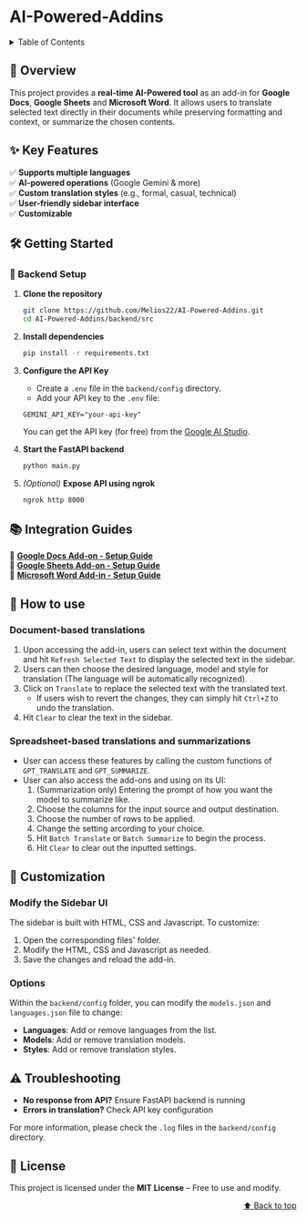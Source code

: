 # AI-Powered-Addins
<a id="readme-top"></a>

<details>
    <summary>Table of Contents</summary>
    <ol>
        <li><a href="#overview">Overview</a></li>
        <li><a href="#features">Key Features</a></li>
        <li><a href="#getting-started">Getting Started</a></li>
        <li><a href="#integration-guides">Integration Guides</a></li>
        <li><a href="#how-to-use">How to use</a></li>
        <li><a href="#customization">Customization</a></li>
        <li><a href="#troubleshooting">Troubleshooting</a></li>
        <li><a href="#license">License</a></li>
    </ol>
</details>


## 🚀 Overview  <a id="overview"></a>
This project provides a **real-time AI-Powered tool** as an add-in for **Google Docs**, **Google Sheets** and **Microsoft Word**. It allows users to translate selected text directly in their documents while preserving formatting and context, or summarize the chosen contents.


## ✨ Key Features <a id="features"></a>
✅ **Supports multiple languages**\
✅ **AI-powered operations** (Google Gemini & more)\
✅ **Custom translation styles** (e.g., formal, casual, technical)\
✅ **User-friendly sidebar interface**\
✅ **Customizable**


## 🛠️ Getting Started <a id="getting-started"></a>
### 🔧 Backend Setup  
1. **Clone the repository**  
   ```bash
   git clone https://github.com/Melios22/AI-Powered-Addins.git
   cd AI-Powered-Addins/backend/src
   ```

2. **Install dependencies**  
   ```bash
   pip install -r requirements.txt
   ```

3. **Configure the API Key**  
   - Create a `.env` file in the `backend/config` directory.
   - Add your API key to the `.env` file:
    ```env
    GEMINI_API_KEY="your-api-key"
    ```
    You can get the API key (for free) from the [Google AI Studio](https://aistudio.google.com/apikey).

3. **Start the FastAPI backend**  
   ```bash
   python main.py
   ```

4. *(Optional)* **Expose API using ngrok**  
   ```bash
   ngrok http 8000
   ```


## 📚 Integration Guides  <a id="integration-guides"></a>
📌 **[Google Docs Add-on - Setup Guide](./google-docs/README.md)**\
📌 **[Google Sheets Add-on - Setup Guide](./google-sheets/README.md)**\
📌 **[Microsoft Word Add-in - Setup Guide](./microsoft/README.md)**  


## 📖 How to use  <a id="how-to-use"></a>
### Document-based translations
1. Upon accessing the add-in, users can select text within the document and hit `Refresh Selected Text` to display the selected text in the sidebar.
2. Users can then choose the desired language, model and style for translation (The language will be automatically recognized).
3. Click on `Translate` to replace the selected text with the translated text.
    - If users wish to revert the changes, they can simply hit `Ctrl+Z` to undo the translation.
4. Hit `Clear` to clear the text in the sidebar.

### Spreadsheet-based translations and summarizations
- User can access these features by calling the custom functions of `GPT_TRANSLATE` and `GPT_SUMMARIZE`.
- User can also access the add-ons and using on its UI:
   1. (Summarization only) Entering the prompt of how you want the model to summarize like.
   2. Choose the columns for the input source and output destination.
   3. Choose the number of rows to be applied.
   4. Change the setting arcording to your choice.
   5. Hit `Batch Translate` or `Batch Summarize` to begin the process.
   6. Hit `Clear` to clear out the inputted settings.

## 🎨 Customization  <a id="customization"></a>
### Modify the Sidebar UI
The sidebar is built with HTML, CSS and Javascript. To customize:
1. Open the corresponding files' folder.
2. Modify the HTML, CSS and Javascript as needed.
3. Save the changes and reload the add-in.

### Options
Within the `backend/config` folder, you can modify the `models.json` and `languages.json` file to change:
- **Languages**: Add or remove languages from the list.
- **Models**: Add or remove translation models.
- **Styles**: Add or remove translation styles.


## ⚠️ Troubleshooting  <a id="troubleshooting"></a>
- **No response from API?** Ensure FastAPI backend is running  
- **Errors in translation?** Check API key configuration

For more information, please check the `.log` files in the `backend/config` directory.

## 📝 License  <a id="license"></a>
This project is licensed under the **MIT License** – Free to use and modify.  


<p align="right">
  <a href="#readme-top">⬆️ Back to top</a>
</p>

